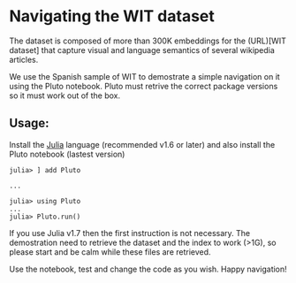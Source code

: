 # Navigating the WIT dataset

The dataset is composed of more than 300K embeddings for the (URL)[WIT dataset] that capture visual and language semantics of several wikipedia articles.


We use the Spanish sample of WIT to demostrate a simple navigation on it using the Pluto notebook. Pluto must retrive the correct package versions so it must work out of the box.


## Usage:
Install the [Julia](https://julialang.org/downloads/) language (recommended v1.6 or later) and also install the Pluto notebook (lastest version)


```
julia> ] add Pluto

...

julia> using Pluto
...
julia> Pluto.run()
```


If you use Julia v1.7 then the first instruction is not necessary. The demostration need to retrieve the dataset and the index to work (>1G), so please start and be calm while these files are retrieved.

Use the notebook, test and change the code as you wish. Happy navigation!


